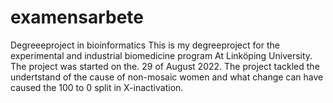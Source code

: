 # examensarbete
Degreeeproject in bioinformatics
This is my degreeproject for the experimental and industrial biomedicine program At Linköping University.
The project was started on the. 29 of August 2022. 
The project tackled the undertstand of the cause of non-mosaic women and what change can have caused the 100 to 0 split in X-inactivation.
